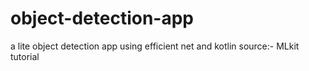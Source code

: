 # object-detection-app
a lite object detection app using efficient net and kotlin
source:- MLkit tutorial
